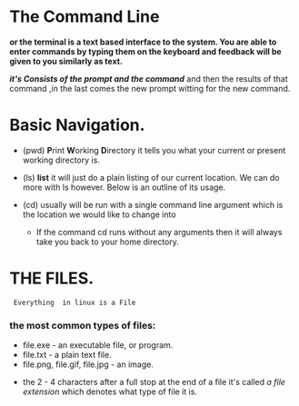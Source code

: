 # The Command Line
**or the terminal is a text based interface to the system. You are able to enter commands by typing them on the keyboard and feedback will be given to you similarly as text.**

***it's Consists of the prompt and the command***
and then the results of that command ,in  the last comes the new prompt witting for the new command.




# Basic Navigation.

- (pwd)  **P**rint **W**orking **D**irectory it tells you what your current or present working directory is.

- (ls) **list** it will just do a plain listing of our current location. We can do more with ls however. Below is an outline of its usage.

- (cd) usually will be run with a single command line argument which is the location we would like to change into
   - If  the command cd  runs without any arguments then it will always take you back to your home directory.

# THE FILES.

     Everything  in linux is a File  
   ### the most common types of files:

- file.exe - an executable file, or program.
- file.txt - a plain text file.
- file.png, file.gif, file.jpg - an image.

*  the 2 - 4 characters after a full stop at the end of a file it's called _a file extension_ which denotes what type of file it is.
